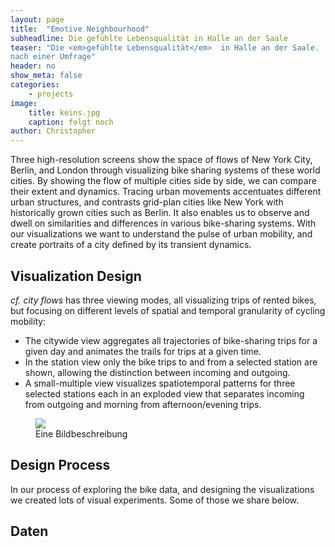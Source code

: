 ```yaml
---
layout: page
title:  "Emotive Neighbourhood"
subheadline: Die gefühlte Lebensqualität in Halle an der Saale
teaser: "Die <em>gefühlte Lebensqualität</em>  in Halle an der Saale.
nach einer Umfrage"
header: no
show_meta: false
categories:
    - projects
image:
    title: keins.jpg
    caption: folgt noch
author: Christopher
---
```


Three high-resolution screens show the space of flows of New York City, Berlin, and London through visualizing bike sharing systems of these world cities. By showing the flow of multiple cities side by side, we can compare their extent and dynamics. Tracing urban movements accentuates different urban structures, and contrasts grid-plan cities like New York with historically grown cities such as Berlin. It also enables us to observe and dwell on similarities and differences in various bike-sharing systems. With our visualizations we want to understand the pulse of urban mobility, and create portraits of a city defined by its transient dynamics.


## Visualization Design
*cf. city flows* has three viewing modes, all visualizing trips of rented bikes, but focusing on different levels of spatial and temporal granularity of cycling mobility:

* The citywide view aggregates all trajectories of bike-sharing trips for a given day and animates the trails for trips at a given time.
* In the station view only the bike trips to and from a selected station are shown, allowing the distinction between incoming and outgoing.
* A small-multiple view visualizes spatiotemporal patterns for three selected stations each in an exploded view that separates incoming from outgoing and morning from afternoon/evening trips.

<figure>
  <img src="{{ site.urlimg }}/cf-view2-london-draft.jpg" />
  <figcaption >Eine Bildbeschreibung</figcaption>
</figure>


## Design Process
In our process of exploring the bike data, and designing the visualizations we created lots of visual experiments. Some of those we share below.


## Daten
